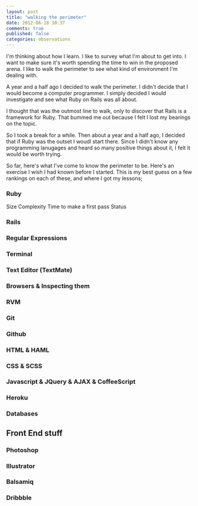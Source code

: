 ```yaml
---
layout: post
title: "walking the perimeter"
date: 2012-06-18 10:37
comments: true
published: false
categories: observations
---
```

I'm thinking about how I learn. I like to survey what I'm about to get into. I want to make sure it's worth spending the time to win in the proposed arena. I like to walk the perimeter to see what kind of environment I'm dealing with.

A year and a half ago I decided to walk the perimeter. I didn't decide that I would become a computer programmer. I simply decided I would investigate and see what Ruby on Rails was all about. 

I thought that was the outmost line to walk, only to discover that Rails is a framework for Ruby. That bummed me out because I felt I lost my bearings on the topic. 

So I took a break for a while. Then about a year and a half ago, I decided that if Ruby was the outset I woudl start there. Since I didn't know any programming lanugages and heard so many positive things about it, I felt it would be worth trying. 

So far, here's what I've come to know the perimeter to be. Here's an exercise I wish I had known before I started. This is my best guess on a few rankings on each of these, and where I got my lessons;

### Ruby
Size
Complexity
Time to make a first pass
Status 

### Rails
### Regular Expressions
### Terminal
### Text Editor (TextMate)
### Browsers & Inspecting them
### RVM
### Git
### Github
### HTML & HAML
### CSS & SCSS
### Javascript & JQuery & AJAX & CoffeeScript
### Heroku
### Databases
## Front End stuff
### Photoshop
### Illustrator
### Balsamiq
### Dribbble












